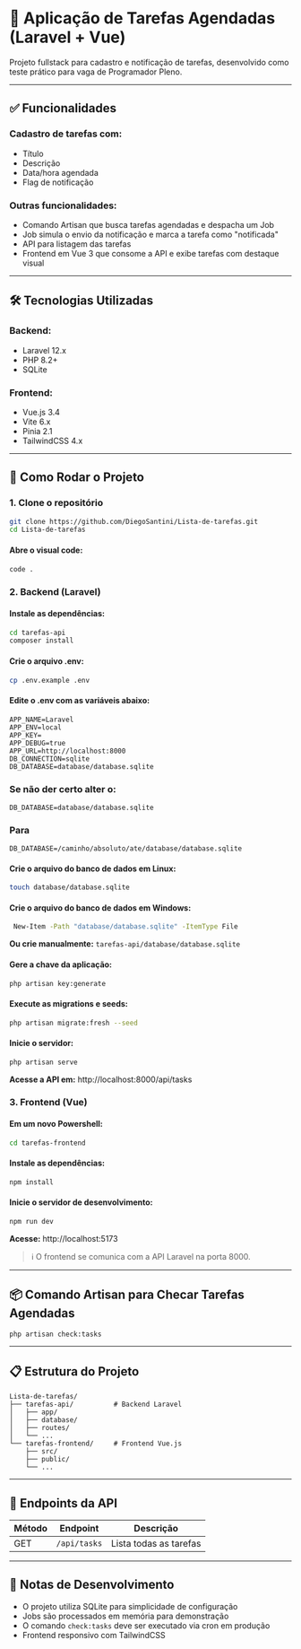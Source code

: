 # 📝 Aplicação de Tarefas Agendadas (Laravel + Vue)

Projeto fullstack para cadastro e notificação de tarefas, desenvolvido como teste prático para vaga de Programador Pleno.

---

## ✅ Funcionalidades

### Cadastro de tarefas com:
- Título
- Descrição
- Data/hora agendada
- Flag de notificação

### Outras funcionalidades:
- Comando Artisan que busca tarefas agendadas e despacha um Job
- Job simula o envio da notificação e marca a tarefa como "notificada"
- API para listagem das tarefas
- Frontend em Vue 3 que consome a API e exibe tarefas com destaque visual

---

## 🛠️ Tecnologias Utilizadas

### Backend:
- Laravel 12.x
- PHP 8.2+
- SQLite

### Frontend:
- Vue.js 3.4
- Vite 6.x
- Pinia 2.1
- TailwindCSS 4.x

---

## 🚀 Como Rodar o Projeto

### 1. Clone o repositório

```bash
git clone https://github.com/DiegoSantini/Lista-de-tarefas.git
cd Lista-de-tarefas
```

#### Abre o visual code:
```bash
code .
```

### 2. Backend (Laravel)

#### Instale as dependências:
```bash
cd tarefas-api
composer install
```

#### Crie o arquivo .env:
```bash
cp .env.example .env
```

#### Edite o .env com as variáveis abaixo:
```env
APP_NAME=Laravel
APP_ENV=local
APP_KEY=
APP_DEBUG=true
APP_URL=http://localhost:8000
DB_CONNECTION=sqlite
DB_DATABASE=database/database.sqlite
```
### Se não der certo alter o:
```env
DB_DATABASE=database/database.sqlite
```
### Para
```env
DB_DATABASE=/caminho/absoluto/ate/database/database.sqlite
```

#### Crie o arquivo do banco de dados em Linux:
```bash
touch database/database.sqlite
```
#### Crie o arquivo do banco de dados em Windows:
```bash
 New-Item -Path "database/database.sqlite" -ItemType File
```

**Ou crie manualmente:** `tarefas-api/database/database.sqlite`

#### Gere a chave da aplicação:
```bash
php artisan key:generate
```

#### Execute as migrations e seeds:
```bash
php artisan migrate:fresh --seed
```

#### Inicie o servidor:
```bash
php artisan serve
```

**Acesse a API em:** http://localhost:8000/api/tasks

### 3. Frontend (Vue)

#### Em um novo Powershell:
```bash
cd tarefas-frontend
```

#### Instale as dependências:
```bash
npm install
```

#### Inicie o servidor de desenvolvimento:
```bash
npm run dev
```

**Acesse:** http://localhost:5173

> ℹ️ O frontend se comunica com a API Laravel na porta 8000.

---

## 📦 Comando Artisan para Checar Tarefas Agendadas

```bash
php artisan check:tasks
```

---

## 📋 Estrutura do Projeto

```
Lista-de-tarefas/
├── tarefas-api/          # Backend Laravel
│   ├── app/
│   ├── database/
│   ├── routes/
│   └── ...
└── tarefas-frontend/     # Frontend Vue.js
    ├── src/
    ├── public/
    └── ...
```

---

## 🔧 Endpoints da API

| Método | Endpoint | Descrição |
|--------|----------|-----------|
| GET | `/api/tasks` | Lista todas as tarefas |


---

## 📝 Notas de Desenvolvimento

- O projeto utiliza SQLite para simplicidade de configuração
- Jobs são processados em memória para demonstração
- O comando `check:tasks` deve ser executado via cron em produção
- Frontend responsivo com TailwindCSS

